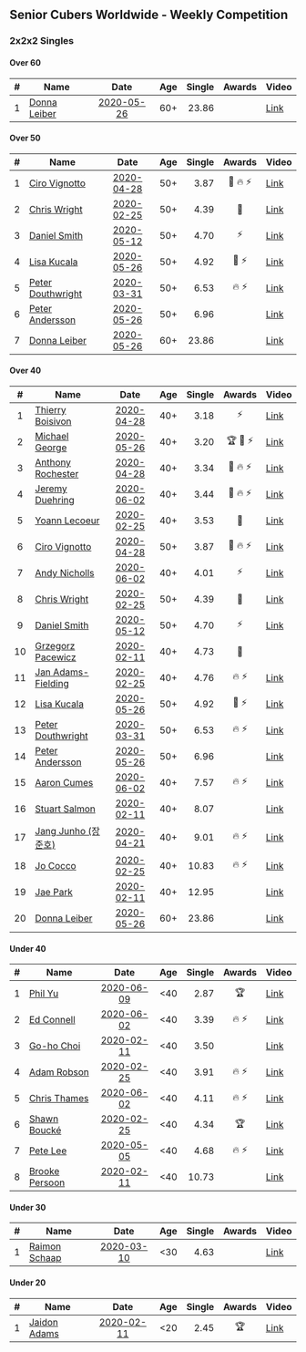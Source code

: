 ## Senior Cubers Worldwide - Weekly Competition
### 2x2x2 Singles

#### Over 60

| # | Name | Date | Age | Single | Awards | Video |
| :--: | -- | :--: | :--: | --: | :--: | -- |
| 1 | [Donna Leiber](../persons/donna_leiber.md) | [2020-05-26](results/2020-05-26.md) | 60+ | 23.86 |  | [Link](https://www.facebook.com/events/688407551989463/permalink/690853598411525/) |

#### Over 50

| # | Name | Date | Age | Single | Awards | Video |
| :--: | -- | :--: | :--: | --: | :--: | -- |
| 1 | [Ciro Vignotto](../persons/ciro_vignotto.md) | [2020-04-28](results/2020-04-28.md) | 50+ | 3.87 | 🥈 🔥 ⚡ | [Link](https://www.facebook.com/events/535188653858103/permalink/535791083797860/) |
| 2 | [Chris Wright](../persons/chris_wright.md) | [2020-02-25](results/2020-02-25.md) | 50+ | 4.39 | 🥈 | [Link](https://www.facebook.com/events/2972213492840148/permalink/2980258662035631/) |
| 3 | [Daniel Smith](../persons/daniel_smith.md) | [2020-05-12](results/2020-05-12.md) | 50+ | 4.70 | ⚡ | [Link](https://www.facebook.com/events/546188069600739/permalink/549592292593650/) |
| 4 | [Lisa Kucala](../persons/lisa_kucala.md) | [2020-05-26](results/2020-05-26.md) | 50+ | 4.92 | 🥉 ⚡ | [Link](https://www.facebook.com/events/688407551989463/permalink/691370505026501/) |
| 5 | [Peter Douthwright](../persons/peter_douthwright.md) | [2020-03-31](results/2020-03-31.md) | 50+ | 6.53 | 🔥 ⚡ | [Link](https://www.facebook.com/events/637372103486119/permalink/641080066448656/) |
| 6 | [Peter Andersson](../persons/peter_andersson.md) | [2020-05-26](results/2020-05-26.md) | 50+ | 6.96 |  | [Link](https://www.facebook.com/events/688407551989463/permalink/690673085096243/) |
| 7 | [Donna Leiber](../persons/donna_leiber.md) | [2020-05-26](results/2020-05-26.md) | 60+ | 23.86 |  | [Link](https://www.facebook.com/events/688407551989463/permalink/690853598411525/) |

#### Over 40

| # | Name | Date | Age | Single | Awards | Video |
| :--: | -- | :--: | :--: | --: | :--: | -- |
| 1 | [Thierry Boisivon](../persons/thierry_boisivon.md) | [2020-04-28](results/2020-04-28.md) | 40+ | 3.18 | ⚡ | [Link](https://www.facebook.com/events/535188653858103/permalink/536874390356196/) |
| 2 | [Michael George](../persons/michael_george.md) | [2020-05-26](results/2020-05-26.md) | 40+ | 3.20 | 🏆 🥇 ⚡ | [Link](https://www.facebook.com/events/688407551989463/permalink/691880678308817/) |
| 3 | [Anthony Rochester](../persons/anthony_rochester.md) | [2020-04-28](results/2020-04-28.md) | 40+ | 3.34 | 🥉 🔥 ⚡ | [Link](https://www.facebook.com/events/535188653858103/permalink/535220337188268/) |
| 4 | [Jeremy Duehring](../persons/jeremy_duehring.md) | [2020-06-02](results/2020-06-02.md) | 40+ | 3.44 | 🥈 🔥 ⚡ | [Link](https://www.facebook.com/events/3373950429496747/permalink/3374457722779351/) |
| 5 | [Yoann Lecoeur](../persons/yoann_lecoeur.md) | [2020-02-25](results/2020-02-25.md) | 40+ | 3.53 | 🥉 | [Link](https://www.facebook.com/events/2972213492840148/permalink/2982133431848154/) |
| 6 | [Ciro Vignotto](../persons/ciro_vignotto.md) | [2020-04-28](results/2020-04-28.md) | 50+ | 3.87 | 🥈 🔥 ⚡ | [Link](https://www.facebook.com/events/535188653858103/permalink/535791083797860/) |
| 7 | [Andy Nicholls](../persons/andy_nicholls.md) | [2020-06-02](results/2020-06-02.md) | 40+ | 4.01 | ⚡ | [Link](https://www.facebook.com/events/3373950429496747/permalink/3374555602769563/) |
| 8 | [Chris Wright](../persons/chris_wright.md) | [2020-02-25](results/2020-02-25.md) | 50+ | 4.39 | 🥈 | [Link](https://www.facebook.com/events/2972213492840148/permalink/2980258662035631/) |
| 9 | [Daniel Smith](../persons/daniel_smith.md) | [2020-05-12](results/2020-05-12.md) | 50+ | 4.70 | ⚡ | [Link](https://www.facebook.com/events/546188069600739/permalink/549592292593650/) |
| 10 | [Grzegorz Pacewicz](../persons/grzegorz_pacewicz.md) | [2020-02-11](results/2020-02-11.md) | 40+ | 4.73 | 🥉 | |
| 11 | [Jan Adams-Fielding](../persons/jan_adams-fielding.md) | [2020-02-25](results/2020-02-25.md) | 40+ | 4.76 | 🔥 ⚡ | [Link](https://www.facebook.com/events/2972213492840148/permalink/2982607318467432/) |
| 12 | [Lisa Kucala](../persons/lisa_kucala.md) | [2020-05-26](results/2020-05-26.md) | 50+ | 4.92 | 🥉 ⚡ | [Link](https://www.facebook.com/events/688407551989463/permalink/691370505026501/) |
| 13 | [Peter Douthwright](../persons/peter_douthwright.md) | [2020-03-31](results/2020-03-31.md) | 50+ | 6.53 | 🔥 ⚡ | [Link](https://www.facebook.com/events/637372103486119/permalink/641080066448656/) |
| 14 | [Peter Andersson](../persons/peter_andersson.md) | [2020-05-26](results/2020-05-26.md) | 50+ | 6.96 |  | [Link](https://www.facebook.com/events/688407551989463/permalink/690673085096243/) |
| 15 | [Aaron Cumes](../persons/aaron_cumes.md) | [2020-06-02](results/2020-06-02.md) | 40+ | 7.57 | 🔥 ⚡ | [Link](https://www.facebook.com/events/3373950429496747/permalink/3374023409489449/) |
| 16 | [Stuart Salmon](../persons/stuart_salmon.md) | [2020-02-11](results/2020-02-11.md) | 40+ | 8.07 |  | [Link](https://www.facebook.com/events/176704156956327/permalink/181182663175143/) |
| 17 | [Jang Junho (장준호)](../persons/jang_junho.md) | [2020-04-21](results/2020-04-21.md) | 40+ | 9.01 | 🔥 ⚡ | [Link](https://www.facebook.com/events/880278499062375/permalink/884489028641322/) |
| 18 | [Jo Cocco](../persons/jo_cocco.md) | [2020-02-25](results/2020-02-25.md) | 40+ | 10.83 | 🔥 ⚡ | [Link](https://www.facebook.com/events/2972213492840148/permalink/2981767918551372/) |
| 19 | [Jae Park](../persons/jae_park.md) | [2020-02-11](results/2020-02-11.md) | 40+ | 12.95 |  | [Link](https://www.facebook.com/events/176704156956327/permalink/177449880215088/) |
| 20 | [Donna Leiber](../persons/donna_leiber.md) | [2020-05-26](results/2020-05-26.md) | 60+ | 23.86 |  | [Link](https://www.facebook.com/events/688407551989463/permalink/690853598411525/) |

#### Under 40

| # | Name | Date | Age | Single | Awards | Video |
| :--: | -- | :--: | :--: | --: | :--: | -- |
| 1 | [Phil Yu](../persons/phil_yu.md) | [2020-06-09](results/2020-06-09.md) | <40 | 2.87 | 🏆 | [Link](https://www.facebook.com/events/903549840109576/permalink/904458400018720/) |
| 2 | [Ed Connell](../persons/ed_connell.md) | [2020-06-02](results/2020-06-02.md) | <40 | 3.39 | 🔥 ⚡ | [Link](https://www.facebook.com/events/3373950429496747/permalink/3381586012066522/) |
| 3 | [Go-ho Choi](../persons/go-ho_choi.md) | [2020-02-11](results/2020-02-11.md) | <40 | 3.50 |  | [Link](https://www.facebook.com/events/176704156956327/permalink/178287783464631/) |
| 4 | [Adam Robson](../persons/adam_robson.md) | [2020-02-25](results/2020-02-25.md) | <40 | 3.91 | 🔥 ⚡ | [Link](https://www.facebook.com/events/2972213492840148/permalink/2979462932115204/) |
| 5 | [Chris Thames](../persons/chris_thames.md) | [2020-06-02](results/2020-06-02.md) | <40 | 4.11 | 🔥 ⚡ | [Link](https://www.facebook.com/events/3373950429496747/permalink/3377868829104907/) |
| 6 | [Shawn Boucké](../persons/shawn_boucke.md) | [2020-02-25](results/2020-02-25.md) | <40 | 4.34 | 🏆 | [Link](https://www.facebook.com/events/2972213492840148/permalink/2975010722560425/) |
| 7 | [Pete Lee](../persons/pete_lee.md) | [2020-05-05](results/2020-05-05.md) | <40 | 4.68 | 🔥 ⚡ | [Link](https://www.facebook.com/events/3313106775587396/permalink/3316052955292778/) |
| 8 | [Brooke Persoon](../persons/brooke_persoon.md) | [2020-02-11](results/2020-02-11.md) | <40 | 10.73 |  | [Link](https://www.facebook.com/events/176704156956327/permalink/181292296497513/) |

#### Under 30

| # | Name | Date | Age | Single | Awards | Video |
| :--: | -- | :--: | :--: | --: | :--: | -- |
| 1 | [Raimon Schaap](../persons/raimon_schaap.md) | [2020-03-10](results/2020-03-10.md) | <30 | 4.63 |  | [Link](https://www.facebook.com/events/654143022005686/permalink/657641461655842/) |

#### Under 20

| # | Name | Date | Age | Single | Awards | Video |
| :--: | -- | :--: | :--: | --: | :--: | -- |
| 1 | [Jaidon Adams](../persons/jaidon_adams.md) | [2020-02-11](results/2020-02-11.md) | <20 | 2.45 | 🏆 | [Link](https://www.facebook.com/events/176704156956327/permalink/180633799896696/) |


<!-- Global site tag (gtag.js) - Google Analytics -->
<script async src="https://www.googletagmanager.com/gtag/js?id=UA-86348435-3"></script>
<script>window.dataLayer = window.dataLayer || []; function gtag() {dataLayer.push(arguments);} gtag('js', new Date()); gtag('config', 'UA-86348435-3');</script>
